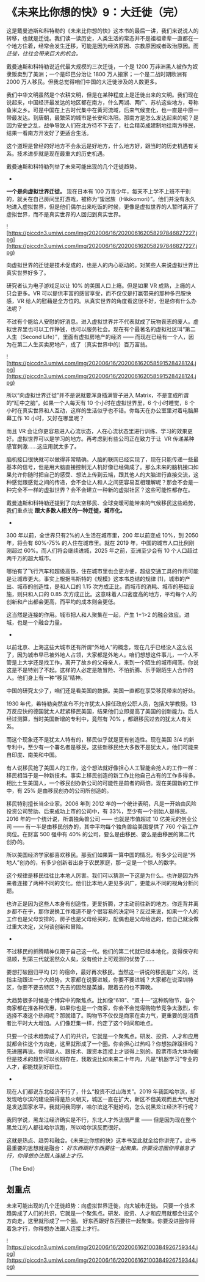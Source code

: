 # 《未来比你想的快》9：大迁徙（完）

这是戴曼迪斯和科特勒的《未来比你想的快》这本书的最后一讲，我们来说说人的转移，也就是迁徙。我们读一读历史，人类生活的常态并不是祖祖辈辈一直都在一个地方住着，经常会发生迁移，可能是因为经济原因、宗教原因或者政治原因。而 *迁徙，往往会带来巨大的机会。*

戴曼迪斯和科特勒说近代最大规模的三次迁徙，一个是 1200 万非洲黑人被作为奴隶贩卖到了美洲；一个是印巴分治让 1800 万人搬家；一个是二战时期欧洲有 2000 万人移民。但我总觉得咱们中国的大迁徙涉及的人数更多。

我们中华文明虽然是个农耕文明，但是在某种程度上是迁徙出来的文明。我们现在说起来，中国经济最发达的地区都在南方，什么两湖、两广、苏杭这些地方，号称鱼米之乡。可是中国在上古时代集中在黄河流域，后来气候变化，也一直是中原一带最发达。到唐朝，最繁荣的城市是长安和洛阳。那南方是怎么发达起来的呢？是因为安史之乱，战争导致人们在北方待不下去了，社会精英成建制地往南方移民，结果一看南方开发好了更适合生活。

这个道理是曾经的好地方不会永远是好地方，什么地方好，跟当时的历史机遇有关系。技术进步就是现在最重大的历史机遇。

戴曼迪斯和科特勒列举了未来可能出现的几个迁徙趋势。

*

 **一个是向虚拟世界迁徙。** 现在日本有 100 万青少年，每天不上学不上班不干别的，就关在自己房间里打游戏，被称为“蛰居族（Hikikomori）”。他们并没有永久地进入虚拟世界，但是他们偶尔出来吃饭的时候，更像是虚拟世界的人暂时离开了虚拟世界，而不是真实世界的人回归到真实世界。

![https://piccdn3.umiwi.com/img/202006/16/202006162058297846827227.jpg](https://piccdn3.umiwi.com/img/202006/16/202006162058297846827227.jpg)

向虚拟世界的迁徙是技术促成的，也是人的内心驱动的。对某些人来说虚拟世界比真实世界好多了。

研究者认为电子游戏足以让 10% 的美国人口上瘾。但是如果 VR 成熟，上瘾的人只会更多。VR 可以提供丰富的感官享受，而不仅仅是打赢带来的那种多巴胺快感，VR 给人的慰藉是全方位的。从真实世界的角度看这很不好，但是你有什么办法呢？

不过有个能给人安慰的好消息。进入虚拟世界并不代表就成了玩物丧志的废人。虚拟世界里也可以工作挣钱，也可以服务社会。现在有个最著名的虚拟社区叫“第二人生（Second Life）”，里面有虚拟房地产的经济 —— 而现在已经有一个人，因为在第二人生买卖房地产，成了（真实世界中的）百万富翁。

![https://piccdn3.umiwi.com/img/202006/16/202006162058591528428124.jpg](https://piccdn3.umiwi.com/img/202006/16/202006162058591528428124.jpg)

所以“向虚拟世界迁徙”并不是说就要浑身插满管子进入 Matrix，不是变成所谓的“缸中之脑”。如果一个人每天有 10 个小时在虚拟世界里，6 个小时睡觉，8 个小时在真实世界和人互动，这样的生活似乎也不错。你每天在办公室里对着电脑屏幕工作 10 小时，又好在哪里呢？

而且 VR 会让你更容易进入心流状态，人在心流状态里进行训练、学习的效果更好。虚拟世界可以是学习的地方。再考虑到有些公司正在致力于让  VR 传递某种感官刺激……这应用就太多了。

脑机接口很快就可以做得非常精确。人脑的联网已经实现了，现在只能传递一些最基本的信号，但是用大脑直接控制无人机好像已经做成了。那么未来的脑机接口如果允许你随时把自己的感受、想法上传到云端，跟其他人的大脑进行直接交流，这种感觉跟感觉之间的传递，会不会让人和人之间更容易互相理解呢？那会不会是一种完全不一样的虚拟世界？会不会建立一种新的虚拟社区？这些可能性都存在。

戴曼迪斯和科特勒还提到了向太空移民、全球变暖可能带来的气候移民这些趋势，我们重点说 **跟大多数人相关的一种迁徙，城市化。**

*

300 年以前，全世界只有2%的人生活在城市里，200 年以前变成 10%，到 2050 年，将会有 60%-75% 的人住在城市里。就在 2019 年，中国的城市人口比例刚刚超过 60%。而人们将会继续进城，2025 年之前，亚洲至少会有 10 个人口超过两千万的超大城市。

哪怕有了飞行汽车和超级高铁，住在城市里也会更方便，超级交通工具的作用可能是让城市更大。事实上根据韦斯特的《规模》这本书总结的规律 [1]，城市的产出、城市的创造性，是和人口的 1.15 次方成正比，而城市的消耗、城市的基础设施，则只和人口的 0.85 次方成正比。这意味着人口密度高的地方，平均每个人的创新和产出都会更高，而平均的成本则会更低。

这当然是连接的作用。城市把人和人聚集在一起，产生 1+1>2 的融合效应。进城，也是一个融合力量。

*

以前北京、上海这些大城市还有所谓“外地人”的概念，现在几乎已经没人这么说了，因为城市早已被外地人占领，大家都是外地人。咱们想想这件事儿，一个人不管是上大学还是找工作，离开了故乡的父母亲人，来到一个陌生的城市闯荡，你说这是不是特别了不起。这样的人必定是敢冒险、不怕折腾、乐于跟陌生人合作的人。他们身上有一种“移民”精神。

中国的研究太少了，咱们还是看美国的数据。美国一直都在享受移民带来的好处。

1930 年代，希特勒突然宣布不允许犹太人担任政府公职人员，包括大学教授。13 万反应快的德国犹太人赶紧移民美国，结果他们立即提高了美国的创新能力。后人经过测算，当时美国新增的专利中，竟然有 70% ，都跟移民过去的犹太人有关系。

而这个现象还不是犹太人特有的，移民似乎就是更有创造性。现在美国 3/4 的新专利中，至少有一个署名者是移民，这些新移民绝大多数不是犹太人，他们可能来自印度、南美和中国。

有人说移民抢了美国人的工作，这个想法就好像担心人工智能会抢人的工作一样：移民相当于是一种新技术。事实上移民创造的新工作比他自己占有的工作多得多。相比土生美国人，一个移民创办新公司的可能性是前者的两倍。现在美国新的工作中，有 25% 是由移民创办的公司所创造的。

移民特别擅长当企业家。2006 年到 2012 年的一个统计表明，凡是一开始由风险投资公司赞助、后来成功上市的公司中，有 33%，至少有一个创始人是移民。2016 年的一个统计说，所谓独角兽公司 —— 也就是市值超过 10 亿美元的创业公司 —— 有一半是由移民创办的，其中平均每个独角兽给美国提供了 760 个新工作岗位。在财富 500 强中有 40% 的公司，要么是由移民、要么是由移民的第二代创办的。

所以美国经济学家都喜欢移民。那我们如果算一算中国的情况，有多少公司是“外地人”创办的，有多少创新者出身于农民家庭，那一定是一个惊人的数字。

这个规律是移民往往比本地人厉害。我们可以猜测一下这是为什么。也许是因为外来者连接了两种不同的文化。他们比本地人更见多识广，更能从不同的视角分析问题。

也许正是因为这些人本身有创造性，更爱折腾，才主动前往新的地方。你连背井离乡都不在乎，那你说换工作难道不是个很容易的决定吗？反过来说，如果一个人的工作也是父母安排的，房子也是父母给买的，配偶也是父母给选的，他自己就没做过重大决定，又何谈创新和冒险。

*

不过移民的折腾精神仅限于自己这一代。他们的第二代就已经本地化，变得保守和温顺，到第三代就泯然众人矣，没有统计上可观测的优势了……

要想打破回归平均 [2] 的宿命，最好再次移民。当然这一讲说的移民是广义的，泛指主动跟进一个大趋势。大家都在说要进城，你要不要进城？大家都在说深圳特区，你要不要去特区？先去的固然是英雄，跟着去的也不算晚。

大趋势很多时候是个博弈中的聚焦点。比如像“618”、“双十一”这种购物节，各个商家都在推各种优惠，如果你也是一个商家，你会不会觉得购物节竞争太激烈，你选择不凑这个热闹呢？那就错了。购物节不仅仅是商家在卖力气，更重要的是消费者比平时大大增加。人们像赶集一样，约定了这个时间和地点。

只要一个技术趋势成了人们的共识，它就是一个聚焦点。研发、投资、人才和应用就都会往这个方向走，这里就形成了一个圈。你会担心过热吗？你想独辟蹊径吗？先进圈再说。你得跟人、跟技术、跟资本连接上才谈得上别的。股票市场大体均衡但是技术的趋势可以长期存在，我敢说比如未来二十年内，凡是“机器学习”专业的人才，都能找到好职位。

*

现在人们都说东北经济不行了，什么“投资不过山海关”。2019 年我回哈尔滨，却发现哈尔滨的建设搞得是热火朝天，城区一直在扩大，新区不但美观而且大气绝对是发达国家水平。我就问我同学，哈尔滨这不挺好吗，怎么说黑龙江经济不行呢？

我同学说，黑龙江经济确实是不行，东北人才外流很严重 —— 但是因为现在整个黑龙江的人都往哈尔滨跑，所以哈尔滨反而很好。

这就是热点、趋势和融合。《未来比你想的快》这本书至此就全给你讲完了。此书最重要的思想就是融合： *好东西跟好东西要往一起聚集。你要没进圈你得着急才行，你得想办法跟人连接上才行。*

（The End）

## 划重点

未来可能出现的几个迁徙趋势：向虚拟世界迁徙，向大城市迁徙。
只要一个技术趋势成了人们的共识，它就是一个聚焦点。研发、投资、人才和应用就都会往这个方向走，这里就形成了一个圈。
好东西跟好东西要往一起聚集。你要没进圈你得着急才行，你得想办法跟人连接上才行。

![https://piccdn3.umiwi.com/img/202006/16/202006162100384926759344.jpg](https://piccdn3.umiwi.com/img/202006/16/202006162100384926759344.jpg)

---
